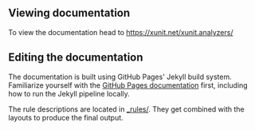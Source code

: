 ## Viewing documentation

To view the documentation head to https://xunit.net/xunit.analyzers/

## Editing the documentation

The documentation is built using GitHub Pages' Jekyll build system. Familiarize yourself with the [GitHub Pages documentation](https://help.github.com/categories/customizing-github-pages/) first, including how to run the Jekyll pipeline locally.

The rule descriptions are located in <a href="_rules/">_rules/</a>. They get combined with the layouts to produce the final output.
